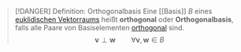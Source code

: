 > [!DANGER] Definition: Orthogonalbasis
> Eine [[Basis]] $B$ eines [euklidischen Vektorraums](../Euklidische%20Vektorräume/Abstraktes%20inneres%20Produkt.md) heißt **orthogonal** oder **Orthogonalbasis**,  falls alle Paare von Basiselementen [orthogonal](../Euklidische%20Vektorräume/Orthogonalität.md) sind.
> $$\mathbf{v}\perp\mathbf{w} \qquad \forall \mathbf{v},\mathbf{w}\in B$$